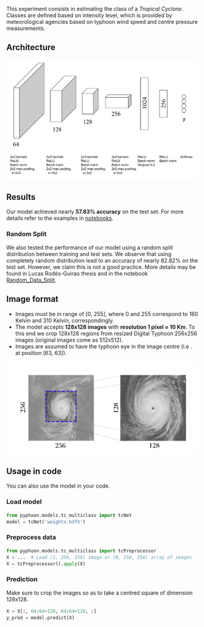 This experiment consists in estimating the class of a *Tropical Cyclone*. 
Classes are defined based on intensity level, which is provided by 
meteorological agencies based on typhoon wind speed and centre pressure 
measurements. 


## Architecture

![](../../assets/tc_net.png)

## Results
Our model achieved nearly **57.83% accuracy** on the test set. For more 
details refer to the examples in 
[notebooks](notebooks). 

### Random Split
We also tested the performance of our model using a random split distribution
between training and test sets. We observe that using completely random 
distribution lead to an accuracy of nearly 82.82% on the test set. However, we 
claim this is not a good practice. More details may be found in Lucas 
Rodés-Guirao thesis and in the notebook 
[Random_Data_Split](notebooks/Random_Data_Split.ipynb).


## Image format

*   Images must be in range of [0, 255], where 0 and 255 correspond to 160 
Kelvin and 310 Kelvin, correspondingly.
*   The model accepts **128x128 images** with **resolution 1 pixel ≈ 10 Km**.
 To this end we crop 128x128 regions from resized Digital Typhoon 256x256 
 images (original images come as 512x512).
*   Images are assumed to have the typhoon eye in the image centre (i.e
. at position [63, 63]).

![](../../assets/crop_multiclass.png)

## Usage in code
You can also use the model in your code.

### Load model

```python
from pyphoon.models.tc_multiclass import tcNet
model = tcNet('weights.hdf5')
```

### Preprocess data

```python
from pyphoon.models.tc_multiclass import tcPreprocessor
X = ...  # Load (1, 256, 256) image or (N, 256, 256) array of images
X = tcPreprocessor().apply(X)
```

### Prediction
Make sure to crop the images so as to take a centred square of dimension 
128x128.

```python
X = X[:, 64:64+128, 64:64+128, :]
y_pred = model.predict(X)
```